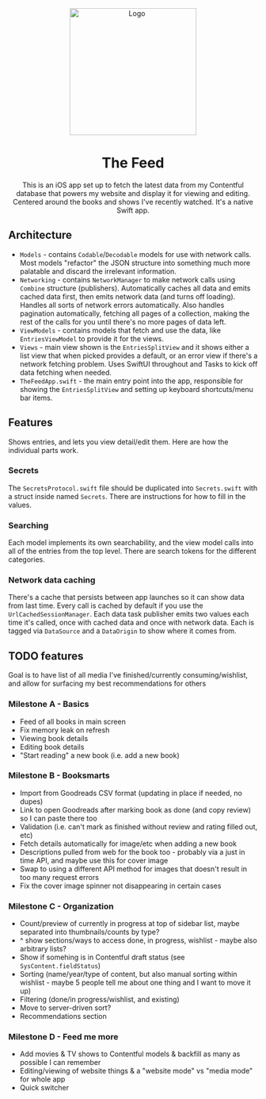 <div align="center">
    <picture>
      <img alt="Logo" src="https://github.com/user-attachments/assets/7954f15d-f730-47f8-a114-cc87a964e131" height="256">
    </picture>
  <h1>The Feed</h1>
This is an iOS app set up to fetch the latest data from my Contentful database that powers my website and display it for viewing and editing. Centered around the books and shows I've recently watched. It's a native Swift app.
</div>
  

## Architecture

- `Models` - contains `Codable`/`Decodable` models for use with network calls. Most models "refactor" the JSON structure into something much more palatable and discard the irrelevant information.
- `Networking` - contains `NetworkManager` to make network calls using `Combine` structure (publishers). Automatically caches all data and emits cached data first, then emits network data (and turns off loading). Handles all sorts of network errors automatically. Also handles pagination automatically, fetching all pages of a collection, making the rest of the calls for you until there's no more pages of data left.
- `ViewModels` - contains models that fetch and use the data, like `EntriesViewModel` to provide it for the views.
- `Views` - main view shown is the `EntriesSplitView` and it shows either a list view that when picked provides a default, or an error view if there's a network fetching problem. Uses SwiftUI throughout and Tasks to kick off data fetching when needed.
- `TheFeedApp.swift` - the main entry point into the app, responsible for showing the `EntriesSplitView` and setting up keyboard shortcuts/menu bar items.

## Features
Shows entries, and lets you view detail/edit them. Here are how the individual parts work.

### Secrets

The `SecretsProtocol.swift` file should be duplicated into `Secrets.swift` with a struct inside named `Secrets`. There are instructions for how to fill in the values.

### Searching

Each model  implements its own searchability, and the view model calls into all of the entries from the top level. There are search tokens for the different categories.

### Network data caching
There's a cache that persists between app launches so it can show data from last time. Every call is cached by default if you use the `UrlCachedSessionManager`. Each data task publisher emits two values each time it's called, once with cached data and once with network data. Each is tagged via `DataSource` and a `DataOrigin` to show where it comes from.

## TODO features
Goal is to have list of all media I've finished/currently consuming/wishlist, and allow for surfacing my best recommendations for others

### Milestone A - Basics
- Feed of all books in main screen
- Fix memory leak on refresh
- Viewing book details
- Editing book details
- "Start reading" a new book (i.e. add a new book)

### Milestone B - Booksmarts
- Import from Goodreads CSV format (updating in place if needed, no dupes)
- Link to open Goodreads after marking book as done (and copy review) so I can paste there too
- Validation (i.e. can't mark as finished without review and rating filled out, etc)
- Fetch details automatically for image/etc when adding a new book
- Descriptions pulled from web for the book too - probably via a just in time API, and maybe use this for cover image
- Swap to using a different API method for images that doesn't result in too many request errors
- Fix the cover image spinner not disappearing in certain cases

### Milestone C - Organization
- Count/preview of currently in progress at top of sidebar list, maybe separated into thumbnails/counts by type?
- ^ show sections/ways to access done, in progress, wishlist - maybe also arbitrary lists?
- Show if somehing is in Contentful draft status (see `SysContent.fieldStatus`)
- Sorting (name/year/type of content, but also manual sorting within wishlist - maybe 5 people tell me about one thing and I want to move it up)
- Filtering (done/in progress/wishlist, and existing)
- Move to server-driven sort?
- Recommendations section

### Milestone D - Feed me more
- Add movies & TV shows to Contentful models & backfill as many as possible I can remember
- Editing/viewing of website things & a "website mode" vs "media mode" for whole app
- Quick switcher
